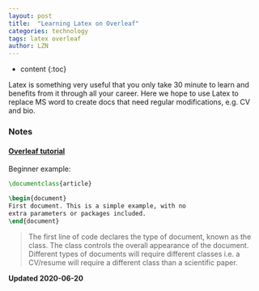 ```yaml
---
layout: post
title:  "Learning Latex on Overleaf"
categories: technology
tags: latex overleaf 
author: LZN
---
```


* content
{:toc}

Latex is something very useful that you only take 30 minute to learn and benefits from it through all your career. Here we hope to use Latex to replace MS word to create docs that need regular modifications, e.g. CV and bio.


### Notes

#### [Overleaf tutorial](https://www.overleaf.com/learn/latex/Learn_LaTeX_in_30_minutes#What_is_LaTeX.3F)

Beginner example:

```tex
\documentclass{article}

\begin{document}
First document. This is a simple example, with no 
extra parameters or packages included.
\end{document}
```
>The first line of code declares the type of document, known as the class. The class controls the overall appearance of the document. Different types of documents will require different classes i.e. a CV/resume will require a different class than a scientific paper. 



**Updated 2020-06-20**

